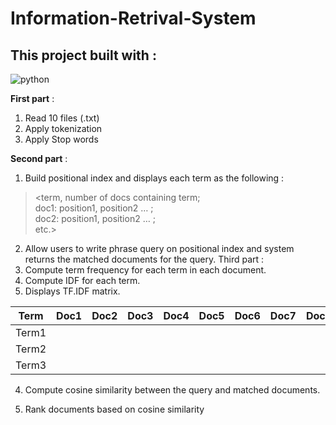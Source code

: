 # Information-Retrival-System
## This project built with :
![python](https://img.shields.io/badge/Python-3776AB?style=for-the-badge&logo=python&logoColor=white)


**First part** :
1. Read 10 files (.txt)
2. Apply tokenization
3. Apply Stop words

**Second part** :
1. Build positional index and displays each term as the following :

> <term, number of docs containing term; </br>
doc1: position1, position2 … ;   </br>
doc2: position1, position2 … ; </br>
etc.></br>

2. Allow users to write phrase query on positional index and system returns the
matched documents for the query.
Third part :
1. Compute term frequency for each term in each document.
2. Compute IDF for each term.
3. Displays TF.IDF matrix.


| Term  |Doc1 | Doc2 | Doc3 | Doc4 | Doc5 | Doc6 | Doc7 | Doc8 | Doc9 | Doc10 |
|-------|:---:|:----:|:----:|:----:|:----:|:----:|:----:|:----:|:----:|:-----:|
| Term1 |     |      |      |      |      |      |      |      |      |       |
| Term2 |     |      |      |      |      |      |      |      |      |       |
| Term3 |     |      |      |      |      |      |      |      |      |       |


4. Compute cosine similarity between the query and matched documents. </br>

5. Rank documents based on cosine similarity
